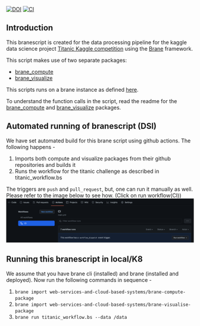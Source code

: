 [![DOI](https://zenodo.org/badge/DOI/10.5281/zenodo.6612493.svg)](https://doi.org/10.5281/zenodo.6612493)
[![CI](https://github.com/web-services-and-cloud-based-systems/brane-data-science-workflow/actions/workflows/main.yml/badge.svg)](https://github.com/web-services-and-cloud-based-systems/brane-data-science-workflow/actions/workflows/main.yml)

## Introduction

This branescript is created for the data processing pipeline for the kaggle data science project [Titanic Kaggle competition](https://www.kaggle.com/c/titanic) using the [Brane](https://github.com/epi-project/brane) framework.

This script makes use of two separate packages:  
- [brane_compute](https://github.com/web-services-and-cloud-based-systems/brane-compute-package)
- [brane_visualize](https://github.com/web-services-and-cloud-based-systems/brane-visualise-package)

This scripts runs on a brane instance as defined [here](https://wiki.enablingpersonalizedinterventions.nl/user-guide/system-engineers/introduction.html).

To understand the function calls in the script, read the readme for the [brane_compute](https://github.com/web-services-and-cloud-based-systems/brane-compute-package) and [brane_visualize](https://github.com/web-services-and-cloud-based-systems/brane-visualise-package) packages.

## Automated running of branescript (DSl)
We have set automated build for this brane script using github actions. The following happens -   
1. Imports both compute and visualize packages from their github repositories and builds it
2. Runs the workflow for the titanic challenge as described in titanic_workflow.bs


The triggers are `push` and `pull_request`, but, one can run it manually as well. Please refer to the image below to see how. (Click on run workflow(CI))
![](./workflow.png)

## Running this branescript in local/K8
We assume that you have brane cli (installed) and brane (installed and deployed). Now run the following commands in sequence -  
1. `brane import web-services-and-cloud-based-systems/brane-compute-package`
2. `brane import web-services-and-cloud-based-systems/brane-visualise-package`
3. `brane run titanic_workflow.bs --data /data`

